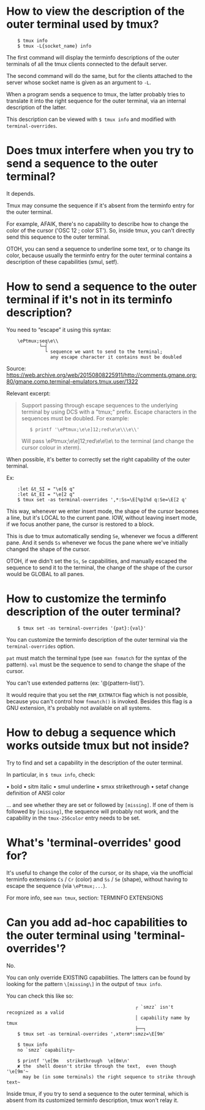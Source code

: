 # How to view the description of the outer terminal used by tmux?

        $ tmux info
        $ tmux -L{socket_name} info

The first command will display the  terminfo descriptions of the outer terminals
of all the tmux clients connected to the default server.

The second command will do the same,  but for the clients attached to the server
whose socket name is given as an argument to `-L`.

When a program sends a sequence to  tmux, the latter probably tries to translate
it into the  right sequence for the outer terminal,  via an internal description
of the latter.

This description can be viewed with `$ tmux info` and modified with
`terminal-overrides`.

# Does tmux interfere when you try to send a sequence to the outer terminal?

It depends.

Tmux may  consume the sequence  if it's absent from  the terminfo entry  for the
outer terminal.

For example, AFAIK, there's no capability to describe how to change the color of
the cursor ('OSC 12 ; color ST').
So, inside tmux, you can't directly send this sequence to the outer terminal.

OTOH, you can  send a sequence to  underline some text, or to  change its color,
because usually the terminfo entry for the outer terminal contains a description
of these capabilities (smul, setf).

# How to send a sequence to the outer terminal if it's not in its terminfo description?

You need to “escape” it using this syntax:

        \ePtmux;seq\e\\
                └─┤
                  └ sequence we want to send to the terminal;
                    any escape character it contains must be doubled

Source:
https://web.archive.org/web/20150808225911/http://comments.gmane.org:80/gmane.comp.terminal-emulators.tmux.user/1322

Relevant excerpt:

>    Support passing through  escape sequences to the  underlying terminal by
>    using DCS with a "tmux;" prefix. Escape characters in the sequences must
>    be doubled. For example:
>
>        $ printf '\ePtmux;\e\e]12;red\e\e\\\e\\'
>
>    Will  pass \ePtmux;\e\e]12;red\e\e\\\e\\  to the  terminal
>    (and change the cursor colour in xterm).


When possible,  it's better to correctly  set the right capability  of the outer
terminal.

Ex:

        :let &t_SI = "\e[6 q"
        :let &t_EI = "\e[2 q"
        $ tmux set -as terminal-overrides ',*:Ss=\E[%p1%d q:Se=\E[2 q'

This way, whenever we enter insert mode, the shape of the cursor becomes a line,
but it's LOCAL to the current pane.
IOW,  without leaving  insert mode,  if  we focus  another pane,  the cursor  is
restored to a block.

This is  due to tmux automatically  sending `Se`, whenever we  focus a different
pane.
And it sends `Ss`  whenever we focus the pane where  we've initially changed the
shape of the cursor.

OTOH, if  we didn't set  the `Ss`, `Se`  capabilities, and manually  escaped the
sequence to send it to the terminal, the change of the shape of the cursor would
be GLOBAL to all panes.

# How to customize the terminfo description of the outer terminal?

        $ tmux set -as terminal-overrides '{pat}:{val}'

You  can customize  the  terminfo  description of  the  outer  terminal via  the
`terminal-overrides` option.

`pat` must  match the  terminal type (see  `man fnmatch` for  the syntax  of the
pattern). `val` must be the sequence to send to change the shape of the cursor.


You can't use extended patterns (ex: '@(pattern-list)').

It would  require that you  set the `FNM_EXTMATCH`  flag which is  not possible,
because you  can't control how `fnmatch()`  is invoked.  Besides this  flag is a
GNU extension, it's probably not available on all systems.

# How to debug a sequence which works outside tmux but not inside?

Try to find and set a capability in the description of the outer terminal.

In particular, in `$ tmux info`, check:

   • bold
   • sitm     italic
   • smul     underline
   • smxx     strikethrough
   • setaf    change definition of ANSI color

... and see whether they are set or followed by `[missing]`.
If one of them is followed by  `[missing]`, the sequence will probably not work,
and the capability in the `tmux-256color` entry needs to be set.

# What's 'terminal-overrides' good for?

It's useful to change the color of  the cursor, or its shape, via the unofficial
terminfo extensions `Cs` / `Cr` (color)  and `Ss` / `Se` (shape), without having
to escape the sequence (via `\ePtmux;...`).

For more info, see `man tmux`, section: TERMINFO EXTENSIONS

# Can you add ad-hoc capabilities to the outer terminal using 'terminal-overrides'?

No.

You can only override EXISTING capabilities.
The latters can be found by looking  for the pattern `\[missing\]` in the output
of `tmux info`.

You can check this like so:

                                                   ┌ `smzz` isn't recognized as a valid
                                                   │ capability name by tmux
                                                   ├──┐
        $ tmux set -as terminal-overrides ',xterm*:smzz=\E[9m'

        $ tmux info
        no `smzz` capability~

        $ printf '\e[9m   strikethrough  \e[0m\n'
        ✘ the  shell doesn't strike through the text,  even though '\e[9m'~
          may be (in some terminals) the right sequence to strike through text~


Inside tmux,  if you  try to  send a sequence  to the  outer terminal,  which is
absent from its customized terminfo description, tmux won't relay it.

